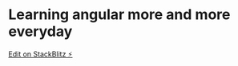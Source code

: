 # Learning angular more and more everyday

[Edit on StackBlitz ⚡️](https://stackblitz.com/edit/angular-dga2vj-acppb3)
